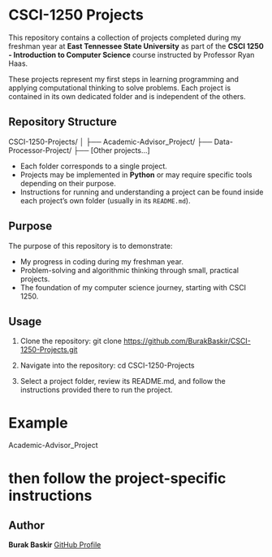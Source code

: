 # CSCI-1250 Projects

This repository contains a collection of projects completed during my freshman year at **East Tennessee State University** as part of the **CSCI 1250 - Introduction to Computer Science** course instructed by Professor Ryan Haas.  

These projects represent my first steps in learning programming and applying computational thinking to solve problems. Each project is contained in its own dedicated folder and is independent of the others.

## Repository Structure

CSCI-1250-Projects/
│
├── Academic-Advisor_Project/
├── Data-Processor-Project/
├── [Other projects...]

- Each folder corresponds to a single project.
- Projects may be implemented in **Python** or may require specific tools depending on their purpose.
- Instructions for running and understanding a project can be found inside each project’s own folder (usually in its `README.md`).

## Purpose

The purpose of this repository is to demonstrate:
- My progress in coding during my freshman year.  
- Problem-solving and algorithmic thinking through small, practical projects.  
- The foundation of my computer science journey, starting with CSCI 1250.  

## Usage

1. Clone the repository:
   git clone https://github.com/BurakBaskir/CSCI-1250-Projects.git

2. Navigate into the repository:
cd CSCI-1250-Projects

3. Select a project folder, review its README.md, and follow the instructions provided there to run the project.
# Example
Academic-Advisor_Project
# then follow the project-specific instructions

## Author
**Burak Baskir**
[GitHub Profile](https://github.com/BurakBaskir)

